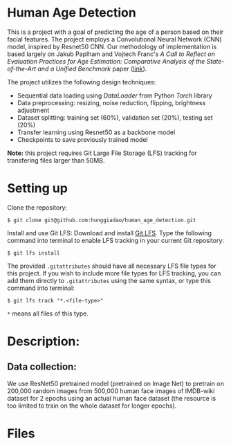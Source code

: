 # Human Age Detection

This is a project with a goal of predicting the age of a person based on their facial features. The project employs a Convolutional Neural Network (CNN) model, inspired by Resnet50 CNN. Our methodology of implementation is based largely on Jakub Paplham and Vojtech Franc's *A Call to Reflect on Evaluation Practices for Age Estimation: Comparative Analysis of the State-of-the-Art and a Unified Benchmark* paper ([link](https://ieeexplore.ieee.org/document/10656298)).

The project utilizes the following design techniques:
- Sequential data loading using *DataLoader* from Python *Torch* library
- Data preprocessing: resizing, noise reduction, flipping, brightness adjustment
- Dataset splitting: training set (60%), validation set (20%), testing set (20%)
- Transfer learning using Resnet50 as a backbone model
- Checkpoints to save previously trained model

**Note:** this project requires Git Large File Storage (LFS) tracking for transfering files larger than 50MB.

# Setting up

Clone the repository:
```
$ git clone git@github.com:hunggiadao/human_age_detection.git
```

Install and use Git LFS:
Download and install [Git LFS](https://git-lfs.com).
Type the following command into terminal to enable LFS tracking in your current Git repository:
```
$ git lfs install
```

The provided `.gitattributes` should have all necessary LFS file types for this project. If you wish to include more file types for LFS tracking, you can add them directly to `.gitattributes` using the same syntax, or type this command into terminal:
```
$ git lfs track "*.<file-type>"
```
`*` means all files of this type.

# Description:

## Data collection:

We use ResNet50 pretrained model (pretrained on Image Net) to pretrain on 200,000 random images from 500,000 human face images of IMDB-wiki dataset for 2 epochs using an actual human face dataset (the resource is too limited to train on the whole dataset for longer epochs).

# Files
